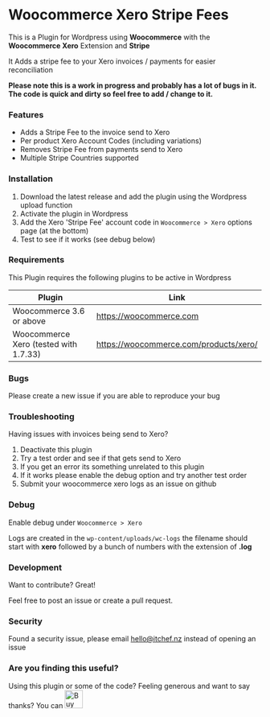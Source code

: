 # Woocommerce Xero Stripe Fees
This is a Plugin for Wordpress using **Woocommerce** with the **Woocommerce Xero** Extension and **Stripe**

It Adds a stripe fee to your Xero invoices / payments for easier reconciliation 

**Please note this is a work in progress and probably has a lot of bugs in it. The code is quick and dirty so feel free to add / change to it.**
### Features

  - Adds a Stripe Fee to the invoice send to Xero
  - Per product Xero Account Codes (including variations)
  - Removes Stripe Fee from payments send to Xero
  - Multiple Stripe Countries supported
  
### Installation

1. Download the latest release and add the plugin using the Wordpress upload function
2. Activate the plugin in Wordpress
3. Add the Xero 'Stripe Fee' account code in ```Woocommerce > Xero``` options page (at the bottom)
4. Test to see if it works (see debug below)

### Requirements

This Plugin requires the following plugins to be active in Wordpress

| Plugin | Link |
| ------ | ------ |
| Woocommerce 3.6 or above | https://woocommerce.com |
| Woocommerce Xero (tested with 1.7.33) | https://woocommerce.com/products/xero/ |

### Bugs

Please create a new issue if you are able to reproduce your bug

### Troubleshooting

Having issues with invoices being send to Xero? 
1. Deactivate this plugin 
2. Try a test order and see if that gets send to Xero
3. If you get an error its something unrelated to this plugin
4. If it works please enable the debug option and try another test order
5. Submit your woocommerce xero logs as an issue on github

### Debug

Enable debug under ```Woocommerce > Xero```

Logs are created in the ```wp-content/uploads/wc-logs``` the filename should start with **xero** followed by a bunch of numbers with the extension of **.log**

### Development

Want to contribute? Great!

Feel free to post an issue or create a pull request. 


### Security

Found a security issue, please email hello@itchef.nz instead of opening an issue

### Are you finding this useful?

Using this plugin or some of the code? Feeling generous and want to say thanks? 
You can <a href='https://ko-fi.com/A6552UEK' target='_blank'><img height='36' style='border:0px;height:36px;' src='https://az743702.vo.msecnd.net/cdn/kofi2.png?v=0' border='0' alt='Buy Me a Coffee at ko-fi.com' /></a>
